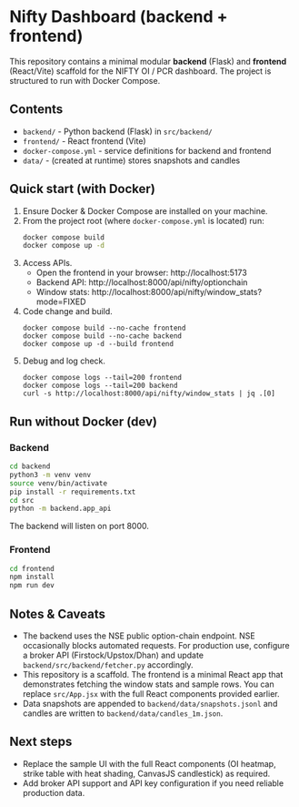 # Nifty Dashboard (backend + frontend)

This repository contains a minimal modular **backend** (Flask) and **frontend** (React/Vite)
scaffold for the NIFTY OI / PCR dashboard. The project is structured to run with Docker Compose.

## Contents
- `backend/` - Python backend (Flask) in `src/backend/`
- `frontend/` - React frontend (Vite)
- `docker-compose.yml` - service definitions for backend and frontend
- `data/` - (created at runtime) stores snapshots and candles

## Quick start (with Docker)
1. Ensure Docker & Docker Compose are installed on your machine.
2. From the project root (where `docker-compose.yml` is located) run:
   ```bash
   docker compose build
   docker compose up -d
   ```
3. Access APIs.
   - Open the frontend in your browser: http://localhost:5173
   - Backend API: http://localhost:8000/api/nifty/optionchain
   - Window stats: http://localhost:8000/api/nifty/window_stats?mode=FIXED
4. Code change and build.
   ```
   docker compose build --no-cache frontend
   docker compose build --no-cache backend
   docker compose up -d --build frontend
   ```
5. Debug and log check.
   ```
   docker compose logs --tail=200 frontend
   docker compose logs --tail=200 backend
   curl -s http://localhost:8000/api/nifty/window_stats | jq .[0]
   ```

## Run without Docker (dev)
### Backend
```bash
cd backend
python3 -m venv venv
source venv/bin/activate
pip install -r requirements.txt
cd src
python -m backend.app_api
```
The backend will listen on port 8000.

### Frontend
```bash
cd frontend
npm install
npm run dev
```

## Notes & Caveats
- The backend uses the NSE public option-chain endpoint. NSE occasionally blocks automated requests. For production use, configure a broker API (Firstock/Upstox/Dhan) and update `backend/src/backend/fetcher.py` accordingly.
- This repository is a scaffold. The frontend is a minimal React app that demonstrates fetching the window stats and sample rows. You can replace `src/App.jsx` with the full React components provided earlier.
- Data snapshots are appended to `backend/data/snapshots.jsonl` and candles are written to `backend/data/candles_1m.json`.

## Next steps
- Replace the sample UI with the full React components (OI heatmap, strike table with heat shading, CanvasJS candlestick) as required.
- Add broker API support and API key configuration if you need reliable production data.

